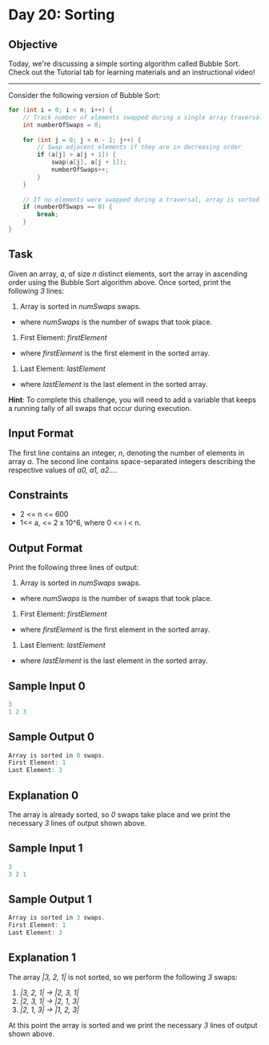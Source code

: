 # Day 20: Sorting

## Objective

Today, we're discussing a simple sorting algorithm called Bubble Sort. Check out the Tutorial tab for learning materials and an instructional video!

---

Consider the following version of Bubble Sort:

```c++
for (int i = 0; i < n; i++) {
    // Track number of elements swapped during a single array traversal
    int numberOfSwaps = 0;
    
    for (int j = 0; j < n - 1; j++) {
        // Swap adjacent elements if they are in decreasing order
        if (a[j] > a[j + 1]) {
            swap(a[j], a[j + 1]);
            numberOfSwaps++;
        }
    }
    
    // If no elements were swapped during a traversal, array is sorted
    if (numberOfSwaps == 0) {
        break;
    }
}
```

## Task
Given an array, *a*, of size *n* distinct elements, sort the array in ascending order using the Bubble Sort algorithm above. Once sorted, print the following *3* lines:

1. Array is sorted in *numSwaps* swaps.
* where *numSwaps* is the number of swaps that took place.
1. First Element: *firstElement*
* where *firstElement* is the first element in the sorted array.
1. Last Element: *lastElement*
* where *lastElement* is the last element in the sorted array.

**Hint**: To complete this challenge, you will need to add a variable that keeps a running tally of all swaps that occur during execution.

## Input Format

The first line contains an integer, *n*, denoting the number of elements in array *a*.
The second line contains space-separated integers describing the respective values of *a0, a1, a2...*.

## Constraints

* 2 <= n <= 600
* 1<= a, <= 2 x 10^6, where 0 <= i < n.

## Output Format

Print the following three lines of output:

1. Array is sorted in *numSwaps* swaps.
* where *numSwaps* is the number of swaps that took place.
1. First Element: *firstElement*
* where *firstElement* is the first element in the sorted array.
1. Last Element: *lastElement*
* where *lastElement* is the last element in the sorted array.

## Sample Input 0

```c++
3
1 2 3
```

## Sample Output 0

```c++
Array is sorted in 0 swaps.
First Element: 1
Last Element: 3
```

## Explanation 0

The array is already sorted, so *0* swaps take place and we print the necessary *3* lines of output shown above.

## Sample Input 1

```c++
3
3 2 1
```

## Sample Output 1

```c++
Array is sorted in 3 swaps.
First Element: 1
Last Element: 3
```

## Explanation 1

The array *|3, 2, 1|* is not sorted, so we perform the following *3* swaps:

1. *|3, 2, 1| -> |2, 3, 1|*
1. *|2, 3, 1| -> |2, 1, 3|*
1. *|2, 1, 3| -> |1, 2, 3|*

At this point the array is sorted and we print the necessary *3* lines of output shown above.
